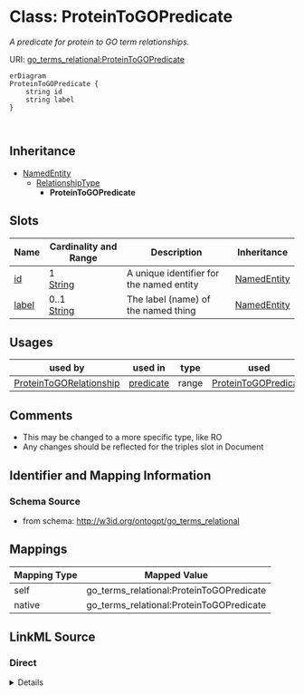 

# Class: ProteinToGOPredicate


_A predicate for protein to GO term relationships._





URI: [go_terms_relational:ProteinToGOPredicate](http://w3id.org/ontogpt/go_terms_relationalProteinToGOPredicate)



```mermaid
erDiagram
ProteinToGOPredicate {
    string id  
    string label  
}



```




## Inheritance
* [NamedEntity](NamedEntity.md)
    * [RelationshipType](RelationshipType.md)
        * **ProteinToGOPredicate**



## Slots

| Name | Cardinality and Range | Description | Inheritance |
| ---  | --- | --- | --- |
| [id](id.md) | 1 <br/> [String](String.md) | A unique identifier for the named entity | [NamedEntity](NamedEntity.md) |
| [label](label.md) | 0..1 <br/> [String](String.md) | The label (name) of the named thing | [NamedEntity](NamedEntity.md) |





## Usages

| used by | used in | type | used |
| ---  | --- | --- | --- |
| [ProteinToGORelationship](ProteinToGORelationship.md) | [predicate](predicate.md) | range | [ProteinToGOPredicate](ProteinToGOPredicate.md) |






## Comments

* This may be changed to a more specific type, like RO
* Any changes should be reflected for the triples slot in Document

## Identifier and Mapping Information







### Schema Source


* from schema: http://w3id.org/ontogpt/go_terms_relational





## Mappings

| Mapping Type | Mapped Value |
| ---  | ---  |
| self | go_terms_relational:ProteinToGOPredicate |
| native | go_terms_relational:ProteinToGOPredicate |





## LinkML Source

<!-- TODO: investigate https://stackoverflow.com/questions/37606292/how-to-create-tabbed-code-blocks-in-mkdocs-or-sphinx -->

### Direct

<details>
```yaml
name: ProteinToGOPredicate
description: A predicate for protein to GO term relationships.
comments:
- This may be changed to a more specific type, like RO
- Any changes should be reflected for the triples slot in Document
from_schema: http://w3id.org/ontogpt/go_terms_relational
is_a: RelationshipType

```
</details>

### Induced

<details>
```yaml
name: ProteinToGOPredicate
description: A predicate for protein to GO term relationships.
comments:
- This may be changed to a more specific type, like RO
- Any changes should be reflected for the triples slot in Document
from_schema: http://w3id.org/ontogpt/go_terms_relational
is_a: RelationshipType
attributes:
  id:
    name: id
    annotations:
      prompt.skip:
        tag: prompt.skip
        value: 'true'
    description: A unique identifier for the named entity
    comments:
    - this is populated during the grounding and normalization step
    from_schema: http://w3id.org/ontogpt/go_terms_relational
    rank: 1000
    identifier: true
    alias: id
    owner: ProteinToGOPredicate
    domain_of:
    - NamedEntity
    - Publication
    range: string
    required: true
  label:
    name: label
    annotations:
      owl:
        tag: owl
        value: AnnotationProperty, AnnotationAssertion
    description: The label (name) of the named thing
    from_schema: http://w3id.org/ontogpt/go_terms_relational
    aliases:
    - name
    rank: 1000
    slot_uri: rdfs:label
    alias: label
    owner: ProteinToGOPredicate
    domain_of:
    - NamedEntity
    range: string

```
</details>